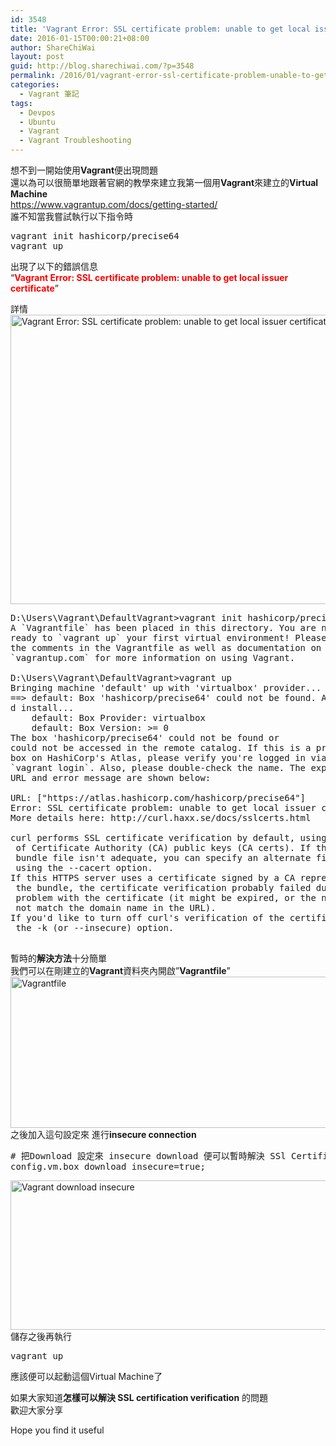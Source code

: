 ```yaml
---
id: 3548
title: 'Vagrant Error: SSL certificate problem: unable to get local issuer certificate'
date: 2016-01-15T00:00:21+08:00
author: ShareChiWai
layout: post
guid: http://blog.sharechiwai.com/?p=3548
permalink: /2016/01/vagrant-error-ssl-certificate-problem-unable-to-get-local-issuer-certificate/
categories:
  - Vagrant 筆記
tags:
  - Devpos
  - Ubuntu
  - Vagrant
  - Vagrant Troubleshooting
---
```

想不到一開始使用**Vagrant**便出現問題  
還以為可以很簡單地跟著官網的教學來建立我第一個用**Vagrant**來建立的**Virtual Machine**  
<a href="https://www.vagrantup.com/docs/getting-started/" target="_blank">https://www.vagrantup.com/docs/getting-started/</a>  
誰不知當我嘗試執行以下指令時

<pre>vagrant init hashicorp/precise64
vagrant up
</pre>

出現了以下的錯誤信息  
&#8220;<span style="color: #ff0000;"><strong>Vagrant Error: SSL certificate problem: unable to get local issuer certificate</strong></span>&#8221;

詳情  
<img class="alignnone" src="https://i0.wp.com/farm2.static.flickr.com/1712/24047238074_728a2a7a36_z.jpg?resize=625%2C463" alt="Vagrant Error: SSL certificate problem: unable to get local issuer certificate" width="625" height="463" data-recalc-dims="1" /> 

<pre>D:\Users\Vagrant\DefaultVagrant&gt;vagrant init hashicorp/precise64
A `Vagrantfile` has been placed in this directory. You are now
ready to `vagrant up` your first virtual environment! Please read
the comments in the Vagrantfile as well as documentation on
`vagrantup.com` for more information on using Vagrant.

D:\Users\Vagrant\DefaultVagrant&gt;vagrant up
Bringing machine 'default' up with 'virtualbox' provider...
==&gt; default: Box 'hashicorp/precise64' could not be found. Attempting to find an
d install...
    default: Box Provider: virtualbox
    default: Box Version: &gt;= 0
The box 'hashicorp/precise64' could not be found or
could not be accessed in the remote catalog. If this is a private
box on HashiCorp's Atlas, please verify you're logged in via
`vagrant login`. Also, please double-check the name. The expanded
URL and error message are shown below:

URL: ["https://atlas.hashicorp.com/hashicorp/precise64"]
Error: SSL certificate problem: unable to get local issuer certificate
More details here: http://curl.haxx.se/docs/sslcerts.html

curl performs SSL certificate verification by default, using a "bundle"
 of Certificate Authority (CA) public keys (CA certs). If the default
 bundle file isn't adequate, you can specify an alternate file
 using the --cacert option.
If this HTTPS server uses a certificate signed by a CA represented in
 the bundle, the certificate verification probably failed due to a
 problem with the certificate (it might be expired, or the name might
 not match the domain name in the URL).
If you'd like to turn off curl's verification of the certificate, use
 the -k (or --insecure) option.

</pre>

暫時的**解決方法**十分簡單  
我們可以在剛建立的**Vagrant**資料夾內開啟&#8221;**Vagrantfile**&#8221;  
<img class="alignnone" src="https://i0.wp.com/farm2.static.flickr.com/1534/24581871111_5027628e70_z.jpg?resize=601%2C242" alt="Vagrantfile" width="601" height="242" data-recalc-dims="1" />  
之後加入這句設定來 進行**insecure connection**

<pre># 把Download 設定來 insecure download 便可以暫時解決 SSl Certification verification的問題了
config.vm.box_download_insecure=true;
</pre>

<img class="alignnone" src="https://i2.wp.com/farm2.static.flickr.com/1448/24675418965_e26a368dd7_z.jpg?resize=625%2C239" alt="Vagrant download insecure" width="625" height="239" data-recalc-dims="1" />  
儲存之後再執行

<pre>vagrant up
</pre>

應該便可以起動這個Virtual Machine了

如果大家知道**怎樣可以解決 SSL certification verification** 的問題  
歡迎大家分享

Hope you find it useful